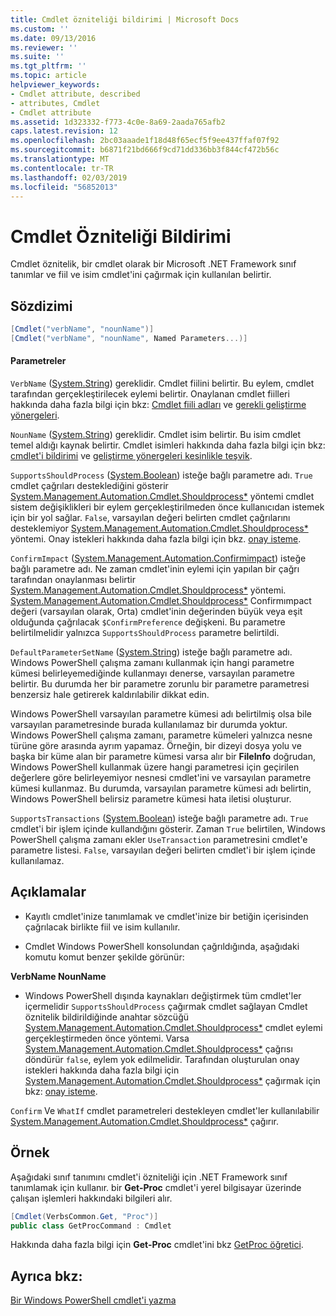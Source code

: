 ```yaml
---
title: Cmdlet özniteliği bildirimi | Microsoft Docs
ms.custom: ''
ms.date: 09/13/2016
ms.reviewer: ''
ms.suite: ''
ms.tgt_pltfrm: ''
ms.topic: article
helpviewer_keywords:
- Cmdlet attribute, described
- attributes, Cmdlet
- Cmdlet attribute
ms.assetid: 1d323332-f773-4c0e-8a69-2aada765afb2
caps.latest.revision: 12
ms.openlocfilehash: 2bc03aaade1f18d48f65ecf5f9ee437ffaf07f92
ms.sourcegitcommit: b6871f21bd666f9cd71dd336bb3f844cf472b56c
ms.translationtype: MT
ms.contentlocale: tr-TR
ms.lasthandoff: 02/03/2019
ms.locfileid: "56852013"
---
```

# <a name="cmdlet-attribute-declaration"></a>Cmdlet Özniteliği Bildirimi

Cmdlet öznitelik, bir cmdlet olarak bir Microsoft .NET Framework sınıf tanımlar ve fiil ve isim cmdlet'ini çağırmak için kullanılan belirtir.

## <a name="syntax"></a>Sözdizimi

```csharp
[Cmdlet("verbName", "nounName")]
[Cmdlet("verbName", "nounName", Named Parameters...)]
```

#### <a name="parameters"></a>Parametreler

`VerbName` ([System.String](/dotnet/api/System.String)) gereklidir. Cmdlet fiilini belirtir. Bu eylem, cmdlet tarafından gerçekleştirilecek eylemi belirtir. Onaylanan cmdlet fiilleri hakkında daha fazla bilgi için bkz: [Cmdlet fiili adları](./approved-verbs-for-windows-powershell-commands.md) ve [gerekli geliştirme yönergeleri](./required-development-guidelines.md).

`NounName` ([System.String](/dotnet/api/System.String)) gereklidir. Cmdlet isim belirtir. Bu isim cmdlet temel aldığı kaynak belirtir. Cmdlet isimleri hakkında daha fazla bilgi için bkz: [cmdlet'i bildirimi](./cmdlet-class-declaration.md) ve [geliştirme yönergeleri kesinlikle teşvik](./strongly-encouraged-development-guidelines.md).

`SupportsShouldProcess` ([System.Boolean](/dotnet/api/System.Boolean)) isteğe bağlı parametre adı. `True` cmdlet çağrıları desteklediğini gösterir [System.Management.Automation.Cmdlet.Shouldprocess*](/dotnet/api/System.Management.Automation.Cmdlet.ShouldProcess) yöntemi cmdlet sistem değişiklikleri bir eylem gerçekleştirilmeden önce kullanıcıdan istemek için bir yol sağlar. `False`, varsayılan değeri belirten cmdlet çağrılarını desteklemiyor [System.Management.Automation.Cmdlet.Shouldprocess*](/dotnet/api/System.Management.Automation.Cmdlet.ShouldProcess) yöntemi. Onay istekleri hakkında daha fazla bilgi için bkz. [onay isteme](./requesting-confirmation-from-cmdlets.md).

`ConfirmImpact` ([System.Management.Automation.Confirmimpact](/dotnet/api/System.Management.Automation.ConfirmImpact)) isteğe bağlı parametre adı. Ne zaman cmdlet'inin eylemi için yapılan bir çağrı tarafından onaylanması belirtir [System.Management.Automation.Cmdlet.Shouldprocess*](/dotnet/api/System.Management.Automation.Cmdlet.ShouldProcess) yöntemi. [System.Management.Automation.Cmdlet.Shouldprocess*](/dotnet/api/System.Management.Automation.Cmdlet.ShouldProcess) Confirmımpact değeri (varsayılan olarak, Orta) cmdlet'inin değerinden büyük veya eşit olduğunda çağrılacak `$ConfirmPreference` değişkeni. Bu parametre belirtilmelidir yalnızca `SupportsShouldProcess` parametre belirtildi.

`DefaultParameterSetName` ([System.String](/dotnet/api/System.String)) isteğe bağlı parametre adı. Windows PowerShell çalışma zamanı kullanmak için hangi parametre kümesi belirleyemediğinde kullanmayı denerse, varsayılan parametre belirtir. Bu durumda her bir parametre zorunlu bir parametre parametresi benzersiz hale getirerek kaldırılabilir dikkat edin.

Windows PowerShell varsayılan parametre kümesi adı belirtilmiş olsa bile varsayılan parametresinde burada kullanılamaz bir durumda yoktur. Windows PowerShell çalışma zamanı, parametre kümeleri yalnızca nesne türüne göre arasında ayrım yapamaz. Örneğin, bir dizeyi dosya yolu ve başka bir küme alan bir parametre kümesi varsa alır bir **FileInfo** doğrudan, Windows PowerShell kullanmak üzere hangi parametresi için geçirilen değerlere göre belirleyemiyor nesnesi cmdlet'ini ve varsayılan parametre kümesi kullanmaz. Bu durumda, varsayılan parametre kümesi adı belirtin, Windows PowerShell belirsiz parametre kümesi hata iletisi oluşturur.

`SupportsTransactions` ([System.Boolean](/dotnet/api/System.Boolean)) isteğe bağlı parametre adı. `True` cmdlet'i bir işlem içinde kullandığını gösterir. Zaman `True` belirtilen, Windows PowerShell çalışma zamanı ekler `UseTransaction` parametresini cmdlet'e parametre listesi. `False`, varsayılan değeri belirten cmdlet'i bir işlem içinde kullanılamaz.

## <a name="remarks"></a>Açıklamalar

- Kayıtlı cmdlet'inize tanımlamak ve cmdlet'inize bir betiğin içerisinden çağrılacak birlikte fiil ve isim kullanılır.

- Cmdlet Windows PowerShell konsolundan çağrıldığında, aşağıdaki komutu komut benzer şekilde görünür:

**VerbName NounName**

- Windows PowerShell dışında kaynakları değiştirmek tüm cmdlet'ler içermelidir `SupportsShouldProcess` çağırmak cmdlet sağlayan Cmdlet öznitelik bildirildiğinde anahtar sözcüğü [System.Management.Automation.Cmdlet.Shouldprocess*](/dotnet/api/System.Management.Automation.Cmdlet.ShouldProcess) cmdlet eylemi gerçekleştirmeden önce yöntemi. Varsa [System.Management.Automation.Cmdlet.Shouldprocess*](/dotnet/api/System.Management.Automation.Cmdlet.ShouldProcess) çağrısı döndürür `false`, eylem yok edilmelidir. Tarafından oluşturulan onay istekleri hakkında daha fazla bilgi için [System.Management.Automation.Cmdlet.Shouldprocess*](/dotnet/api/System.Management.Automation.Cmdlet.ShouldProcess) çağırmak için bkz: [onay isteme](./requesting-confirmation-from-cmdlets.md).

`Confirm` Ve `WhatIf` cmdlet parametreleri destekleyen cmdlet'ler kullanılabilir [System.Management.Automation.Cmdlet.Shouldprocess*](/dotnet/api/System.Management.Automation.Cmdlet.ShouldProcess) çağırır.

## <a name="example"></a>Örnek

Aşağıdaki sınıf tanımını cmdlet'i özniteliği için .NET Framework sınıf tanımlamak için kullanır. bir **Get-Proc** cmdlet'i yerel bilgisayar üzerinde çalışan işlemleri hakkındaki bilgileri alır.

```csharp
[Cmdlet(VerbsCommon.Get, "Proc")]
public class GetProcCommand : Cmdlet
```

Hakkında daha fazla bilgi için **Get-Proc** cmdlet'ini bkz [GetProc öğretici](./getproc-tutorial.md).

## <a name="see-also"></a>Ayrıca bkz:

[Bir Windows PowerShell cmdlet'i yazma](./writing-a-windows-powershell-cmdlet.md)

